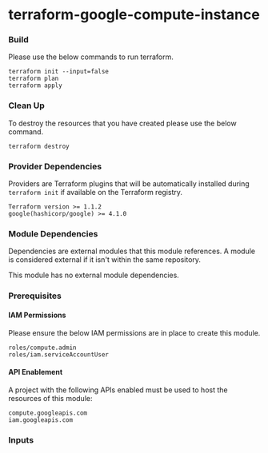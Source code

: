 # terraform-google-compute-instance

### Build
Please use the below commands to run terraform.

```
terraform init --input=false
terraform plan
terraform apply
```

### Clean Up
To destroy the resources that you have created please use the below command.

```
terraform destroy
```

### Provider Dependencies
Providers are Terraform plugins that will be automatically installed during `terraform init` if available on the Terraform registry.
```
Terraform version >= 1.1.2
google(hashicorp/google) >= 4.1.0
```


### Module Dependencies
Dependencies are external modules that this module references. A module is considered external if it isn't within the same repository.

This module has no external module dependencies.

### Prerequisites
#### IAM Permissions
Please ensure the below IAM permissions are in place to create this module.
```
roles/compute.admin
roles/iam.serviceAccountUser
```

#### API Enablement
A project with the following APIs enabled must be used to host the resources of this module:

```
compute.googleapis.com
iam.googleapis.com
```

### Inputs
